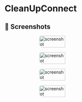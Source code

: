 # CleanUpConnect

<h2>📸 Screenshots</h2>

<div style="display: flex; flex-wrap: wrap; gap: 16px; justify-content: center;">

  <img src="https://github.com/user-attachments/assets/7fbea7ee-ea64-4deb-ac87-e0251fd6990f" style="width: 30%; min-width: 280px; border-radius: 8px;" alt="screenshot">
  <img src="https://github.com/user-attachments/assets/1def23f6-1b44-450d-afbe-a82ec1bdb450" style="width: 30%; min-width: 280px; border-radius: 8px;" alt="screenshot">
  
  <img src="https://github.com/user-attachments/assets/5e775eef-59bc-4b0b-bbc6-2dd8a1ecdb82" style="width: 30%; min-width: 280px; border-radius: 8px;" alt="screenshot">
  <img src="https://github.com/user-attachments/assets/099bc3d0-011f-4735-b07a-5bfadad90c4d" style="width: 30%; min-width: 280px; border-radius: 8px;" alt="screenshot">
 

</div>

